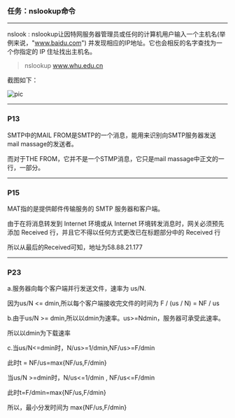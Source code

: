 ### 任务：nslookup命令

---

nslook : nslookup让因特网服务器管理员或任何的计算机用户输入一个主机名(举例来说，"www.baidu.com") 并发现相应的IP地址。它也会相反的名字查找为一个你指定的 IP 住址找出主机名。

>nslookup www.whu.edu.cn

截图如下：

![pic](https://github.com/20192021855-DCAN/HOMEWORK-4/blob/master/2017302580059/pic.png)

---

### P13

SMTP中的MAIL FROM是SMTP的一个消息，能用来识别向SMTP服务器发送mail massage的发送者。

而对于THE FROM，它并不是一个STMP消息，它只是mail massage中正文的一行，一部分。

---

### P15

MAT指的是提供邮件传输服务的 SMTP 服务器和客户端。

由于在将消息转发到 Internet 环境或从 Internet 环境转发消息时，网关必须预先添加 Received 行，并且它不得以任何方式更改已在标题部分中的 Received 行

所以从最后的Received可知，地址为58.88.21.177



---

### P23

a.服务器向每个客户端并行发送文件，速率为 us/N.

因为us/N <= dmin,所以每个客户端接收完文件的时间为 F / (us / N) = NF / us

b.由于us/N >= dmin,所以以dmin为速率。us>=Ndmin，服务器可承受此速率。

所以以dmin为下载速率

c.当us/N<=dmin时，N/us>=1/dmin,NF/us>=F/dmin

此时t = NF/us=max{NF/us,F/dmin}

当us/N >=dmin时，N/us<=1/dmin , NF/us<=F/dmin

此时t=F/dmin=max{NF/us,F/dmin}

所以，最小分发时间为 max{NF/us,F/dmin}
